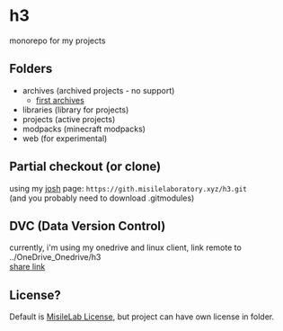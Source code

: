 # h3

monorepo for my projects

## Folders

- archives (archived projects - no support)
  - [first archives](https://github.com/misilelab/h3/commits/9b5fdfdbf22367ecf13ff3332eb74b9f49ff8e75)
- libraries (library for projects)
- projects (active projects)
- modpacks (minecraft modpacks)
- web (for experimental)

## Partial checkout (or clone)

using my [josh](https://github.com/josh-project/josh) page: `https://gith.misilelaboratory.xyz/h3.git`  
(and you probably need to download .gitmodules)

## DVC (Data Version Control)

currently, i'm using my onedrive and linux client, link remote to ../OneDrive_Onedrive/h3  
[share link](https://space.chizstudio.com/sharing/I5WSrbg8L)

## License?

Default is [MisileLab License](LICENSE.md), but project can have own license in folder.
